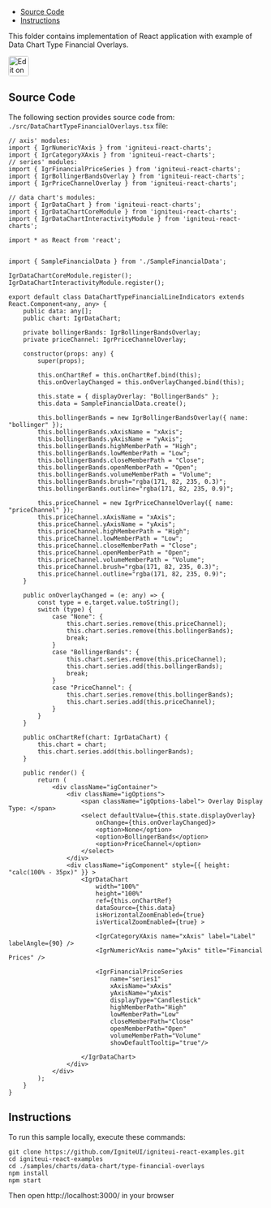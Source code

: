 <!-- NOTE: do not change this file because it will be auto re-generated from template file: -->
<!-- https://github.com/IgniteUI/igniteui-react-examples/tree/master/templates/sample/ReadMe.md -->

<!-- ## Table of Contents -->
<!-- - [Sample Preview](#Sample-Preview) -->
- [Source Code](#Source-Code)
- [Instructions](#Instructions)

This folder contains implementation of React application with example of Data Chart Type Financial Overlays.
<!-- in the Data Chart component -->
<!-- [Data Chart](https://infragistics.com/Reactsite/components/data-chart.html) -->

<html lang="en" xmlns="http://www.w3.org/1999/xhtml">
    <body>
        <a target="_blank" href="https://codesandbox.io/s/github/IgniteUI/igniteui-react-examples/tree/master/samples/charts/data-chart/type-financial-overlays?fontsize=14&hidenavigation=1&theme=dark&view=preview&file=/src/DataChartTypeFinancialOverlays.tsx" rel="noopener noreferrer">
            <img height="40px" style="border-radius: 0.25rem" alt="Edit on CodeSandbox" src="https://static.infragistics.com/xplatform/images/sandbox/code.png"/>
        </a>
        <!-- <a target="_blank"
href="https://codesandbox.io/s/github/IgniteUI/igniteui-react-examples/tree/master/samples/maps/geo-map/binding-csv-points?fontsize=14&hidenavigation=1&theme=dark&view=preview">
            <img alt="Edit Sample" src="https://codesandbox.io/static/img/play-codesandbox.svg"/>
        </a> -->
        <!-- <a target="_blank" style="margin-left: 0.5rem"
href="https://codesandbox.io/embed/github/IgniteUI/igniteui-react-examples/tree/master/samples/charts/data-chart/type-financial-overlays?fontsize=14&hidenavigation=1&theme=dark&view=preview&file=/src/DataChartTypeFinancialOverlays.tsx">
            <img height="40px" style="border-radius: 5px" alt="View on CodeSandbox" src="https://static.infragistics.com/xplatform/images/sandbox/view.png"/>
        </a> -->
        <!-- <a target="_blank"
href="https://codesandbox.io/embed/github/IgniteUI/igniteui-react-examples/tree/master/samples/maps/geo-map/binding-csv-points?fontsize=14&hidenavigation=1&theme=dark&view=preview">
            <img alt="View on CodeSandbox" src="https://static.infragistics.com/xplatform/images/sandbox/view.png"/>
        </a>
https://codesandbox.io/embed/react-treemap-overview-rtb45
https://codesandbox.io/static/img/play-codesandbox.svg
https://codesandbox.io/embed/react-treemap-overview-rtb45?view=browser -->
    </body>
</html>

<!-- ## Sample Preview -->

<!-- <iframe
  src="https://codesandbox.io/embed/github/IgniteUI/igniteui-react-examples/tree/master/samples/charts/data-chart/type-financial-overlays?fontsize=14&hidenavigation=1&theme=dark&view=preview&file=/src/DataChartTypeFinancialOverlays.tsx"
  style="width:100%; height:400px; border:0; border-radius: 4px; overflow:hidden;"
  allow="accelerometer; ambient-light-sensor; camera; encrypted-media; geolocation; gyroscope; hid; microphone; midi; payment; usb; vr"
  sandbox="allow-forms allow-modals allow-popups allow-presentation allow-same-origin allow-scripts"
></iframe> -->

## Source Code

The following section provides source code from:
`./src/DataChartTypeFinancialOverlays.tsx` file:

```tsx
// axis' modules:
import { IgrNumericYAxis } from 'igniteui-react-charts';
import { IgrCategoryXAxis } from 'igniteui-react-charts';
// series' modules:
import { IgrFinancialPriceSeries } from 'igniteui-react-charts';
import { IgrBollingerBandsOverlay } from 'igniteui-react-charts';
import { IgrPriceChannelOverlay } from 'igniteui-react-charts';

// data chart's modules:
import { IgrDataChart } from 'igniteui-react-charts';
import { IgrDataChartCoreModule } from 'igniteui-react-charts';
import { IgrDataChartInteractivityModule } from 'igniteui-react-charts';

import * as React from 'react';


import { SampleFinancialData } from './SampleFinancialData';

IgrDataChartCoreModule.register();
IgrDataChartInteractivityModule.register();

export default class DataChartTypeFinancialLineIndicators extends React.Component<any, any> {
    public data: any[];
    public chart: IgrDataChart;

    private bollingerBands: IgrBollingerBandsOverlay;
    private priceChannel: IgrPriceChannelOverlay;

    constructor(props: any) {
        super(props);

        this.onChartRef = this.onChartRef.bind(this);
        this.onOverlayChanged = this.onOverlayChanged.bind(this);

        this.state = { displayOverlay: "BollingerBands" };
        this.data = SampleFinancialData.create();

        this.bollingerBands = new IgrBollingerBandsOverlay({ name: "bollinger" });
        this.bollingerBands.xAxisName = "xAxis";
        this.bollingerBands.yAxisName = "yAxis";
        this.bollingerBands.highMemberPath = "High";
        this.bollingerBands.lowMemberPath = "Low";
        this.bollingerBands.closeMemberPath = "Close";
        this.bollingerBands.openMemberPath = "Open";
        this.bollingerBands.volumeMemberPath = "Volume";
        this.bollingerBands.brush="rgba(171, 82, 235, 0.3)";
        this.bollingerBands.outline="rgba(171, 82, 235, 0.9)";

        this.priceChannel = new IgrPriceChannelOverlay({ name: "priceChannel" });
        this.priceChannel.xAxisName = "xAxis";
        this.priceChannel.yAxisName = "yAxis";
        this.priceChannel.highMemberPath = "High";
        this.priceChannel.lowMemberPath = "Low";
        this.priceChannel.closeMemberPath = "Close";
        this.priceChannel.openMemberPath = "Open";
        this.priceChannel.volumeMemberPath = "Volume";
        this.priceChannel.brush="rgba(171, 82, 235, 0.3)";
        this.priceChannel.outline="rgba(171, 82, 235, 0.9)";
    }

    public onOverlayChanged = (e: any) => {
        const type = e.target.value.toString();
        switch (type) {
            case "None": {
                this.chart.series.remove(this.priceChannel);
                this.chart.series.remove(this.bollingerBands);
                break;
            }
            case "BollingerBands": {
                this.chart.series.remove(this.priceChannel);
                this.chart.series.add(this.bollingerBands);
                break;
            }
            case "PriceChannel": {
                this.chart.series.remove(this.bollingerBands);
                this.chart.series.add(this.priceChannel);
            }
        }
    }

    public onChartRef(chart: IgrDataChart) {
        this.chart = chart;
        this.chart.series.add(this.bollingerBands);
    }

    public render() {
        return (
            <div className="igContainer">
                <div className="igOptions">
                    <span className="igOptions-label"> Overlay Display Type: </span>
                    <select defaultValue={this.state.displayOverlay}
                        onChange={this.onOverlayChanged}>
                        <option>None</option>
                        <option>BollingerBands</option>
                        <option>PriceChannel</option>
                    </select>
                </div>
                <div className="igComponent" style={{ height: "calc(100% - 35px)" }} >
                    <IgrDataChart
                        width="100%"
                        height="100%"
                        ref={this.onChartRef}
                        dataSource={this.data}
                        isHorizontalZoomEnabled={true}
                        isVerticalZoomEnabled={true} >

                        <IgrCategoryXAxis name="xAxis" label="Label" labelAngle={90} />
                        <IgrNumericYAxis name="yAxis" title="Financial Prices" />

                        <IgrFinancialPriceSeries
                            name="series1"
                            xAxisName="xAxis"
                            yAxisName="yAxis"
                            displayType="Candlestick"
                            highMemberPath="High"
                            lowMemberPath="Low"
                            closeMemberPath="Close"
                            openMemberPath="Open"
                            volumeMemberPath="Volume"
                            showDefaultTooltip="true"/>

                    </IgrDataChart>
                </div>
            </div>
        );
    }
}

```

## Instructions
To run this sample locally, execute these commands:

```
git clone https://github.com/IgniteUI/igniteui-react-examples.git
cd igniteui-react-examples
cd ./samples/charts/data-chart/type-financial-overlays
npm install
npm start

```

Then open http://localhost:3000/ in your browser

